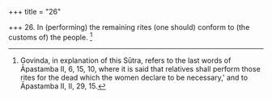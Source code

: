 +++
title = "26"

+++
26. In (performing) the remaining rites (one should) conform to (the customs of) the people. [^21] 


[^21]:  Govinda, in explanation of this Sūtra, refers to the last words of Āpastamba II, 6, 15, 10, where it is said that relatives shall perform those rites for the dead which the women declare to be necessary,' and to Āpastamba II, II, 29, 15.
